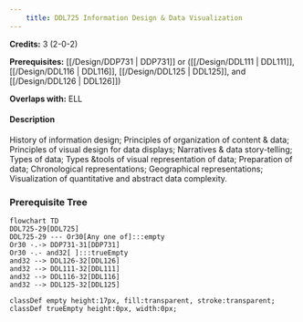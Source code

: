 ```yaml
---
    title: DDL725 Information Design & Data Visualization
---
```

**Credits:** 3 (2-0-2)



**Prerequisites:** [[/Design/DDP731 | DDP731]] or ([[/Design/DDL111 | DDL111]], [[/Design/DDL116 | DDL116]], [[/Design/DDL125 | DDL125]], and [[/Design/DDL126 | DDL126]])

**Overlaps with:** ELL

#### Description 
History of information design; Principles of organization of content & data; Principles of visual design for data displays; Narratives & data story-telling; Types of data; Types &tools of visual representation of data; Preparation of data; Chronological representations; Geographical representations; Visualization of quantitative and abstract data complexity.

### Prerequisite Tree

```mermaid
flowchart TD
DDL725-29[DDL725]
DDL725-29 --- Or30[Any one of]:::empty
Or30 -.-> DDP731-31[DDP731]
Or30 -.- and32[ ]:::trueEmpty
and32 --> DDL126-32[DDL126]
and32 --> DDL111-32[DDL111]
and32 --> DDL116-32[DDL116]
and32 --> DDL125-32[DDL125]

classDef empty height:17px, fill:transparent, stroke:transparent;
classDef trueEmpty height:0px, width:0px;
```